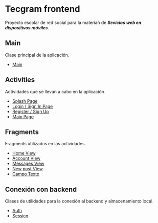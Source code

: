 # Tecgram frontend
Proyecto escolar de red social para la materiañ de ***Sevicios web en dispositivos móviles***.

## Main
Clase principal de la aplicación.
 - [Main](docs/main%20docs/Main.md)

## Activities
Actividades que se llevan a cabo en la aplicación.
 - [Splash Page](docs/activities%20docs/Splash%20Page.md)
 - [Login / Sign In Page](docs/activities%20docs/Login%20Page.md)
 - [Register / Sign Up](docs/activities%20docs/Sign%20Up%20Page.md)
 - [Main Page](docs/activities%20docs/Main%20Page.md)

## Fragments
Fragments utilizados en las actividades.
 - [Home View](docs/fragments%20docs/Home%20View.md)
 - [Account View](docs/fragments%20docs/Account%20View.md)
 - [Messages View](docs/fragments%20docs/Messages%20View.md)
 - [New post View](docs/fragments%20docs/New%20post%20Docs.md)
 - [Campo Texto](docs/fragments%20docs/Campo%20Texto.md)

## Conexión con backend
Clases de utilidades para la conexión al backend y almacenamiento local.
- [Auth](docs/backend%20docs/Auth.md)
- [Session](docs/backend%20docs/Session.md)
<!--stackedit_data:
eyJoaXN0b3J5IjpbLTQ5NTUwOTY3NSw4OTQ0MzExMjIsMTA5Mz
Y5NDUyMl19
-->
